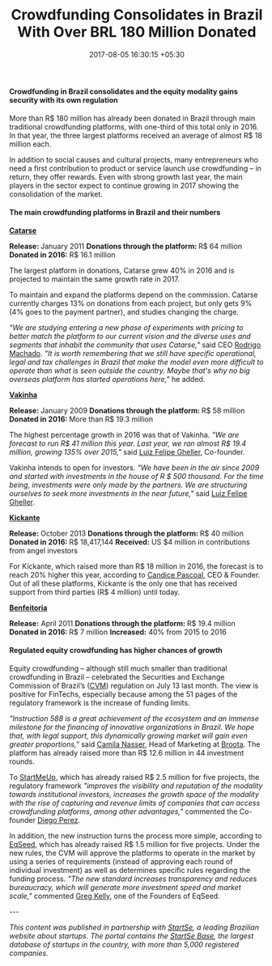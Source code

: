 ﻿---
title: Crowdfunding Consolidates in Brazil With Over BRL 180 Million Donated
date: 2017-08-05 16:30:15 +05:30
categories:
- Crowdfunding
- Fintech
- Insights
tags:
- Benfeitoria
- Brazil
- Broota
- Catarse
- Crowdfunding
- EqSeed
- insights
- Kickante
- South America
- StartMeUp
- Startse
- US
- Vakinha
layout: post
type: post
status: publish
category:
- Crowdfunding
- Fintech
- Insights
Markets:
- Benfeitoria
- Brazil
- Broota
- Catarse
- Crowdfunding
- EqSeed
- insights
- Kickante
- South America
- StartMeUp
- Startse
- US
- Vakinha
Person: Mariana Rodrigues
---

<h4><b>Crowdfunding in Brazil consolidates and the equity modality gains security with its own regulation</b></h4>
<p>More than R$ 180 million has already been donated in Brazil through main traditional crowdfunding platforms, with one-third of this total only in 2016. In that year, the three largest platforms received an average of almost R$ 18 million each.</p>
<p>In addition to social causes and cultural projects, many entrepreneurs who need a first contribution to product or service launch use crowdfunding – in return, they offer rewards. Even with strong growth last year, the main players in the sector expect to continue growing in 2017 showing the consolidation of the market.</p>
<h4><b>The main crowdfunding platforms in Brazil and their numbers</b></h4>
<p><a href="https://www.catarse.me/"><b>Catarse</b></a></p>
<p><b>Release: </b>January 2011
<b>Donations through the platform: </b>R$ 64 million
<b>Donated in 2016:</b> R$ 16.1 million</p>
<p>The largest platform in donations, Catarse grew 40% in 2016 and is projected to maintain the same growth rate in 2017. </p>
<p>To maintain and expand the platforms depend on the commission. Catarse currently charges 13% on donations from each project, but only gets 9% (4% goes to the payment partner), and studies changing the charge.</p>
<p><i>"We are studying entering a new phase of experiments with pricing to better match the platform to our current vision and the diverse uses and segments that inhabit the community that uses Catarse,"</i> said CEO <a href="https://www.linkedin.com/in/rmachadomaia/">Rodrigo Machado</a>. <i>"It is worth remembering that we still have specific operational, legal and tax challenges in Brazil that make the model even more difficult to operate than what is seen outside the country. Maybe that's why no big overseas platform has started operations here,"</i> he added.</p>
<p><a href="https://www.vakinha.com.br/"><b>Vakinha</b></a></p>
<p><b>Release: </b>January 2009
<b>Donations through the platform: </b>R$ 58 million
<b>Donated in 2016: </b>More than R$ 19.3 million</p>
<p>The highest percentage growth in 2016 was that of Vakinha. <i>"We are forecast to run R$ 41 million this year. Last year, we ran almost R$ 19.4 million, growing 135% over 2015,"</i> said <a href="https://www.linkedin.com/in/lfmgheller/">Luiz Felipe Gheller</a>, Co-founder.</p>
<p>Vakinha intends to open for investors. <i>"We have been in the air since 2009 and started with investments in the house of R $ 500 thousand. For the time being, investments were only made by the partners. We are structuring ourselves to seek more investments in the near future,"</i> said <a href="http://linkedin.com/in/lfmgheller">Luiz Felipe Gheller</a>.</p>
<p><a href="https://www.kickante.com.br/"><b>Kickante</b></a></p>
<p><b>Release: </b>October 2013
<b>Donations through the platform: </b>R$ 40 million
<b>Donated in 2016: </b>R$ 18,417,144
<b>Received:</b> US $4 million in contributions from angel investors</p>
<p>For Kickante, which raised more than R$ 18 million in 2016, the forecast is to reach 20% higher this year, according to <a href="https://www.linkedin.com/in/candicepascoal/">Candice Pascoal</a>, CEO &amp; Founder. Out of all these platforms, Kickante is the only one that has received support from third parties (R$ 4 million) until today.</p>
<p><a href="https://benfeitoria.com/"><b>Benfeitoria</b></a></p>
<p><b>Release:</b> April 2011
<b>Donations through the platform: </b>R$ 19.4 million
<b>Donated in 2016: </b>R$ 7 million
<b>Increased:</b> 40% from 2015 to 2016</p>
<h4><b>Regulated equity crowdfunding has higher chances of growth</b></h4>
<p>Equity crowdfunding – although still much smaller than traditional crowdfunding in Brazil – celebrated the Securities and Exchange Commission of Brazil’s (<a href="http://www.cvm.gov.br/subportal_ingles/index.html">CVM</a>) regulation on July 13 last month. The view is positive for FinTechs, especially because among the 51 pages of the regulatory framework is the increase of funding limits.</p>
<p><i>"Instruction 588 is a great achievement of the ecosystem and an immense milestone for the financing of innovative organizations in Brazil. We hope that, with legal support, this dynamically growing market will gain even greater proportions,"</i> said <a href="https://www.linkedin.com/in/camila-nasser/">Camila Nasser</a>, Head of Marketing at <a href="https://www.broota.com.br/">Broota</a>. The platform has already raised more than R$ 12.6 million in 44 investment rounds.</p>
<p>To <a href="https://www.startmeup.com.br/">StartMeUp</a>, which has already raised R$ 2.5 million for five projects, the regulatory framework <i>"improves the visibility and reputation of the modality towards institutional investors, increases the growth space of the modality with the rise of capturing and revenue limits of companies that can access crowdfunding platforms, among other advantages,"</i> commented the Co-founder <a href="https://www.linkedin.com/in/diegoperezsmu/">Diego Perez</a>.</p>
<p>In addition, the new instruction turns the process more simple, according to <a href="https://eqseed.com/">EqSeed</a>, which has already raised R$ 1.5 million for five projects. Under the new rules, the CVM will approve the platforms to operate in the market by using a series of requirements (instead of approving each round of individual investment) as well as determines specific rules regarding the funding process. <i>"The new standard increases transparency and reduces bureaucracy, which will generate more investment speed and market scale,"</i> commented <a href="https://www.linkedin.com/in/gkelly1/">Greg Kelly</a>, one of the Founders of EqSeed.</p>
---
<p><i>This content was published in partnership with </i><a href="http://www.startse.com.br/"><i>StartSe</i></a><i>, a leading Brazilian website about startups. The portal contains the </i><a href="https://base.startse.com.br/"><i>StartSe Base</i></a><i>, the largest database of startups in the country, with more than 5,000 registered companies.</i></p>
